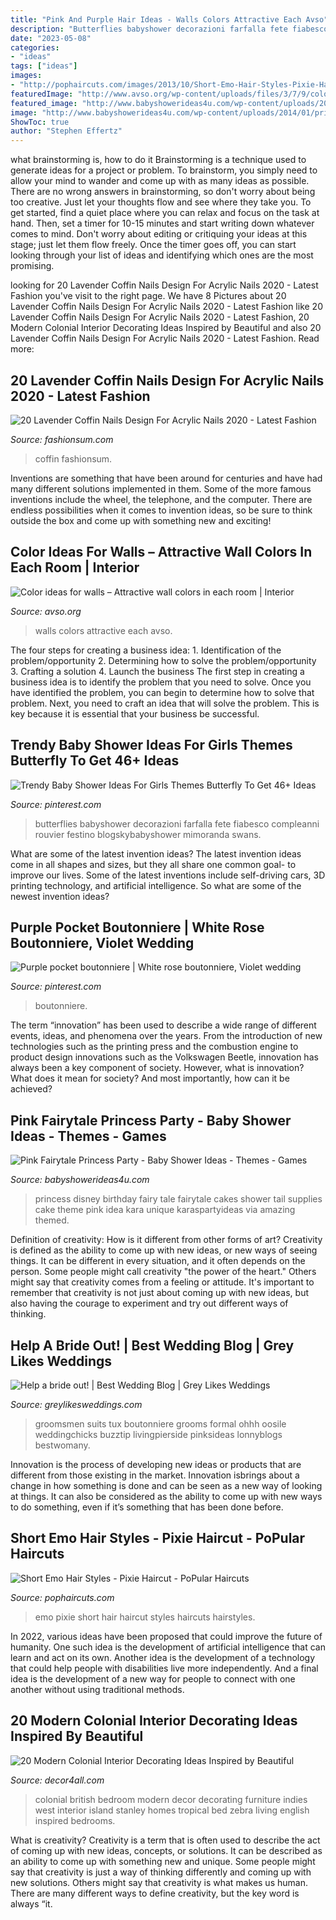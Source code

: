 ```yaml
---
title: "Pink And Purple Hair Ideas - Walls Colors Attractive Each Avso"
description: "Butterflies babyshower decorazioni farfalla fete fiabesco compleanni rouvier festino blogskybabyshower mimoranda swans"
date: "2023-05-08"
categories:
- "ideas"
tags: ["ideas"]
images:
- "http://pophaircuts.com/images/2013/10/Short-Emo-Hair-Styles-Pixie-Haircut.jpg"
featuredImage: "http://www.avso.org/wp-content/uploads/files/3/7/9/color-ideas-for-walls-attractive-wall-colors-in-each-room-22-379.jpg"
featured_image: "http://www.babyshowerideas4u.com/wp-content/uploads/2014/01/princess-71.jpg"
image: "http://www.babyshowerideas4u.com/wp-content/uploads/2014/01/princess-71.jpg"
ShowToc: true
author: "Stephen Effertz"
---
```



what brainstorming is, how to do it
Brainstorming is a technique used to generate ideas for a project or problem. To brainstorm, you simply need to allow your mind to wander and come up with as many ideas as possible. There are no wrong answers in brainstorming, so don't worry about being too creative. Just let your thoughts flow and see where they take you.
To get started, find a quiet place where you can relax and focus on the task at hand. Then, set a timer for 10-15 minutes and start writing down whatever comes to mind. Don't worry about editing or critiquing your ideas at this stage; just let them flow freely. Once the timer goes off, you can start looking through your list of ideas and identifying which ones are the most promising.

	

		
looking for 20 Lavender Coffin Nails Design For Acrylic Nails 2020 - Latest Fashion you've visit to the right page. We have 8 Pictures about 20 Lavender Coffin Nails Design For Acrylic Nails 2020 - Latest Fashion like 20 Lavender Coffin Nails Design For Acrylic Nails 2020 - Latest Fashion, 20 Modern Colonial Interior Decorating Ideas Inspired by Beautiful and also 20 Lavender Coffin Nails Design For Acrylic Nails 2020 - Latest Fashion. Read more:
		
    
## 20 Lavender Coffin Nails Design For Acrylic Nails 2020 - Latest Fashion

<img loading=lazy src="https://fashionsum.com/wp-content/uploads/2020/04/20-2.jpg" onerror="this.onerror=null;this.src='https://tse2.mm.bing.net/th?id=OIP.D1lfQkeKdCTXJk4ttg_CWwHaKk&amp;pid=15.1';" alt="20 Lavender Coffin Nails Design For Acrylic Nails 2020 - Latest Fashion">

_Source: fashionsum.com_

>coffin fashionsum. 

	

Inventions are something that have been around for centuries and have had many different solutions implemented in them. Some of the more famous inventions include the wheel, the telephone, and the computer. There are endless possibilities when it comes to invention ideas, so be sure to think outside the box and come up with something new and exciting!

    
## Color Ideas For Walls – Attractive Wall Colors In Each Room | Interior

<img loading=lazy src="http://www.avso.org/wp-content/uploads/files/3/7/9/color-ideas-for-walls-attractive-wall-colors-in-each-room-22-379.jpg" onerror="this.onerror=null;this.src='https://tse2.mm.bing.net/th?id=OIP.VWyDBKIrQ1_JrhZ4UCDN1wHaJ4&amp;pid=15.1';" alt="Color ideas for walls – Attractive wall colors in each room | Interior">

_Source: avso.org_

>walls colors attractive each avso. 

	

The four steps for creating a business idea: 1. Identification of the problem/opportunity 2. Determining how to solve the problem/opportunity 3. Crafting a solution 4. Launch the business
The first step in creating a business idea is to identify the problem that you need to solve. Once you have identified the problem, you can begin to determine how to solve that problem. Next, you need to craft an idea that will solve the problem. This is key because it is essential that your business be successful.

    
## Trendy Baby Shower Ideas For Girls Themes Butterfly To Get 46+ Ideas

<img loading=lazy src="https://i.pinimg.com/736x/13/04/56/130456a80c960deb27c0e2ff295b393e.jpg" onerror="this.onerror=null;this.src='https://tse1.mm.bing.net/th?id=OIP.HMdXkfDtDnWCwHfrn5IuBAAAAA&amp;pid=15.1';" alt="Trendy Baby Shower Ideas For Girls Themes Butterfly To Get 46+ Ideas">

_Source: pinterest.com_

>butterflies babyshower decorazioni farfalla fete fiabesco compleanni rouvier festino blogskybabyshower mimoranda swans. 

	

What are some of the latest invention ideas?
The latest invention ideas come in all shapes and sizes, but they all share one common goal- to improve our lives. Some of the latest inventions include self-driving cars, 3D printing technology, and artificial intelligence. So what are some of the newest invention ideas?

    
## Purple Pocket Boutonniere | White Rose Boutonniere, Violet Wedding

<img loading=lazy src="https://i.pinimg.com/736x/f5/01/81/f50181ee97325b4ccdc68536c9cad99b.jpg" onerror="this.onerror=null;this.src='https://tse1.mm.bing.net/th?id=OIP.uNPIJippNwfI8VDOLZH3PQHaJ3&amp;pid=15.1';" alt="Purple pocket boutonniere | White rose boutonniere, Violet wedding">

_Source: pinterest.com_

>boutonniere. 

	

The term “innovation” has been used to describe a wide range of different events, ideas, and phenomena over the years. From the introduction of new technologies such as the printing press and the combustion engine to product design innovations such as the Volkswagen Beetle, innovation has always been a key component of society. However, what is innovation? What does it mean for society? And most importantly, how can it be achieved?

    
## Pink Fairytale Princess Party - Baby Shower Ideas - Themes - Games

<img loading=lazy src="http://www.babyshowerideas4u.com/wp-content/uploads/2014/01/princess-71.jpg" onerror="this.onerror=null;this.src='https://tse2.mm.bing.net/th?id=OIP.hDgV64mRUwX_NlalwpUVEQHaLH&amp;pid=15.1';" alt="Pink Fairytale Princess Party - Baby Shower Ideas - Themes - Games">

_Source: babyshowerideas4u.com_

>princess disney birthday fairy tale fairytale cakes shower tail supplies cake theme pink idea kara unique karaspartyideas via amazing themed. 

	

Definition of creativity: How is it different from other forms of art?
Creativity is defined as the ability to come up with new ideas, or new ways of seeing things. It can be different in every situation, and it often depends on the person. Some people might call creativity "the power of the heart." Others might say that creativity comes from a feeling or attitude. It's important to remember that creativity is not just about coming up with new ideas, but also having the courage to experiment and try out different ways of thinking.

    
## Help A Bride Out! | Best Wedding Blog | Grey Likes Weddings

<img loading=lazy src="http://www.greylikesweddings.com/wp-content/uploads/2013/06/purple-groom-619x928.jpg" onerror="this.onerror=null;this.src='https://tse2.mm.bing.net/th?id=OIP.fWPLSp2804nZjK9FipqbJgHaLG&amp;pid=15.1';" alt="Help a bride out! | Best Wedding Blog | Grey Likes Weddings">

_Source: greylikesweddings.com_

>groomsmen suits tux boutonniere grooms formal ohhh oosile weddingchicks buzztip livingpierside pinksideas lonnyblogs bestwomany. 

	

Innovation is the process of developing new ideas or products that are different from those existing in the market. Innovation isbrings about a change in how something is done and can be seen as a new way of looking at things. It can also be considered as the ability to come up with new ways to do something, even if it’s something that has been done before.

    
## Short Emo Hair Styles - Pixie Haircut - PoPular Haircuts

<img loading=lazy src="http://pophaircuts.com/images/2013/10/Short-Emo-Hair-Styles-Pixie-Haircut.jpg" onerror="this.onerror=null;this.src='https://tse4.mm.bing.net/th?id=OIP.YyrWMFgvZ5NJjrZdcm9tkAHaKg&amp;pid=15.1';" alt="Short Emo Hair Styles - Pixie Haircut - PoPular Haircuts">

_Source: pophaircuts.com_

>emo pixie short hair haircut styles haircuts hairstyles. 

	

In 2022, various ideas have been proposed that could improve the future of humanity. One such idea is the development of artificial intelligence that can learn and act on its own. Another idea is the development of a technology that could help people with disabilities live more independently. And a final idea is the development of a new way for people to connect with one another without using traditional methods.

    
## 20 Modern Colonial Interior Decorating Ideas Inspired By Beautiful

<img loading=lazy src="https://decor4all.com/wp-content/uploads/2014/08/colonial-homes-bedroom-decorating-ideas-8.jpg" onerror="this.onerror=null;this.src='https://tse1.mm.bing.net/th?id=OIP.xBUUIpX4CTNGRqWaVwIIBgHaJ3&amp;pid=15.1';" alt="20 Modern Colonial Interior Decorating Ideas Inspired by Beautiful">

_Source: decor4all.com_

>colonial british bedroom modern decor decorating furniture indies west interior island stanley homes tropical bed zebra living english inspired bedrooms. 

	

What is creativity?
Creativity is a term that is often used to describe the act of coming up with new ideas, concepts, or solutions. It can be described as an ability to come up with something new and unique. Some people might say that creativity is just a way of thinking differently and coming up with new solutions. Others might say that creativity is what makes us human. There are many different ways to define creativity, but the key word is always “it.

